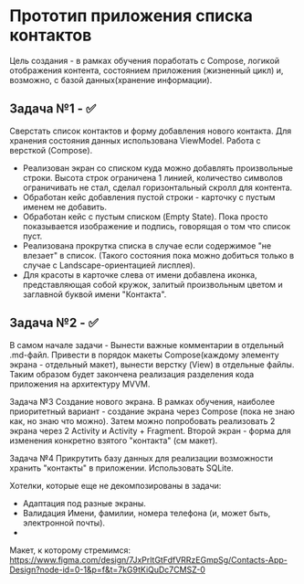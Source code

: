 # Прототип приложения списка контактов
Цель создания - в рамках обучения поработать с Compose, логикой отображения контента, состоянием приложения (жизненный цикл) и, возможно, с базой данных(хранение информации).

## Задача №1 - ✅

Сверстать список контактов и форму добавления нового контакта. Для хранения состояния данных использована ViewModel. Работа с версткой (Compose).

* Реализован экран со списком куда можно добавлять произвольные строки. Высота строк ограничена 1 линией, количество символов ограничивать не стал, сделал горизонтальный скролл для контента.
* Обработан кейс добавления пустой строки - карточку с пустым именем не добавить.
* Обработан кейс с пустым списком (Empty State). Пока просто показывается изображение и подпись, говорящая о том что список пуст.
* Реализована прокрутка списка в случае если содержимое "не влезает" в список. (Такого состояния пока можно добиться только в случае с Landscape-ориентацией лисплея).
* Для красоты в карточке слева от имени добавлена иконка, представляющая собой кружок, залитый произвольным цветом и заглавной буквой имени "Контакта".

## Задача №2 - ✅
В самом начале задачи - Вынести важные комментарии в отдельный .md-файл.
Привести в порядок макеты Compose(каждому элементу экрана - отдельный макет), вынести верстку (View) в отдельные файлы. Таким образом будет закончена реализация разделения кода приложения на архитектуру MVVM.

Задача №3
Создание нового экрана. В рамках обучения, наиболее приоритетный вариант - создание экрана через Compose (пока не знаю как, но знаю что можно). Затем можно попробовать реализовать 2 экрана через 2 Activity и Activity + Fragment.
Второй экран - форма для изменения конкретно взятого "контакта" (см макет).

Задача №4
Прикрутить базу данных для реализации возможности хранить "контакты" в приложении. Использовать SQLite.


Хотелки, которые еще не декомпозированы в задачи:
- Адаптация под разные экраны.
- Валидация Имени, фамилии, номера телефона (и, может быть, электронной почты).
- 

Макет, к которому стремимся: https://www.figma.com/design/7JxPrltGtFdfVRRzEGmpSg/Contacts-App-Design?node-id=0-1&p=f&t=7kG9tKiQuDc7CMSZ-0
